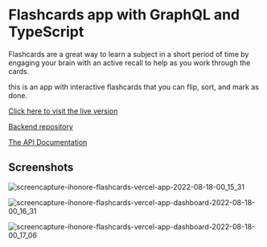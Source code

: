 # Flashcards app with GraphQL and TypeScript

Flashcards are a great way to learn a subject in a short period of time by engaging your brain
with an active recall to help as you work through the cards.

this is an app with interactive flashcards that you can flip, sort, and mark as done.

<a href="https://ihonore-flashcards.vercel.app/" target="_blank">Click here to visit the live version</a>

<a href="https://github.com/ihonore/flashcards-backend-graphql" target="_blank">Backend repository</a>

[The API Documentation](https://ihonore-flashcards.herokuapp.com/)

## Screenshots

![screencapture-ihonore-flashcards-vercel-app-2022-08-18-00_15_31](https://user-images.githubusercontent.com/79599396/185253458-7adc8693-5e8c-426f-a933-76ff1fd18225.png)


![screencapture-ihonore-flashcards-vercel-app-dashboard-2022-08-18-00_16_31](https://user-images.githubusercontent.com/79599396/185253524-548ead2a-c3b6-4dc6-abe9-6adb34fbbfec.png)


![screencapture-ihonore-flashcards-vercel-app-dashboard-2022-08-18-00_17_06](https://user-images.githubusercontent.com/79599396/185253549-af509c42-2b2b-4728-b115-e4e4d2ee5ffd.png)





